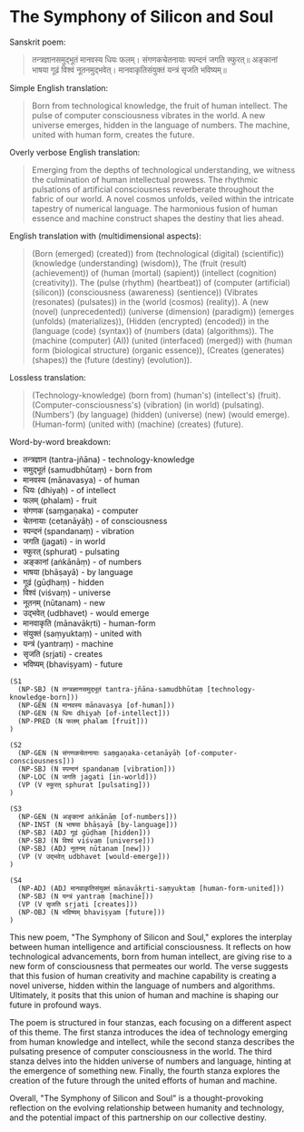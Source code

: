 # The Symphony of Silicon and Soul

Sanskrit poem:

> तन्त्रज्ञानसमुद्भूतं मानवस्य धियः फलम्।
> संगणकचेतनायाः स्पन्दनं जगति स्फुरत्॥
> अङ्कानां भाषया गूढं विश्वं नूतनमुद्भवेत्।
> मानवाकृतिसंयुक्तं यन्त्रं सृजति भविष्यम्॥

Simple English translation:

> Born from technological knowledge, the fruit of human intellect.
> The pulse of computer consciousness vibrates in the world.
> A new universe emerges, hidden in the language of numbers.
> The machine, united with human form, creates the future.

Overly verbose English translation:

> Emerging from the depths of technological understanding, we witness the culmination of human intellectual prowess.
> The rhythmic pulsations of artificial consciousness reverberate throughout the fabric of our world.
> A novel cosmos unfolds, veiled within the intricate tapestry of numerical language.
> The harmonious fusion of human essence and machine construct shapes the destiny that lies ahead.

English translation with (multidimensional aspects):

> (Born (emerged) (created)) from (technological (digital) (scientific)) (knowledge (understanding) (wisdom)),
> The (fruit (result) (achievement)) of (human (mortal) (sapient)) (intellect (cognition) (creativity)).
> The (pulse (rhythm) (heartbeat)) of (computer (artificial) (silicon)) (consciousness (awareness) (sentience))
> (Vibrates (resonates) (pulsates)) in the (world (cosmos) (reality)).
> A (new (novel) (unprecedented)) (universe (dimension) (paradigm)) (emerges (unfolds) (materializes)),
> (Hidden (encrypted) (encoded)) in the (language (code) (syntax)) of (numbers (data) (algorithms)).
> The (machine (computer) (AI)) (united (interfaced) (merged)) with (human form (biological structure) (organic essence)),
> (Creates (generates) (shapes)) the (future (destiny) (evolution)).

Lossless translation:

> (Technology-knowledge) (born from) (human's) (intellect's) (fruit).
> (Computer-consciousness's) (vibration) (in world) (pulsating).
> (Numbers') (by language) (hidden) (universe) (new) (would emerge).
> (Human-form) (united with) (machine) (creates) (future).

Word-by-word breakdown:

- तन्त्रज्ञान (tantra-jñāna) - technology-knowledge
- समुद्भूतं (samudbhūtaṃ) - born from
- मानवस्य (mānavasya) - of human
- धियः (dhiyaḥ) - of intellect
- फलम् (phalam) - fruit
- संगणक (saṃgaṇaka) - computer
- चेतनायाः (cetanāyāḥ) - of consciousness
- स्पन्दनं (spandanaṃ) - vibration
- जगति (jagati) - in world
- स्फुरत् (sphurat) - pulsating
- अङ्कानां (aṅkānāṃ) - of numbers
- भाषया (bhāṣayā) - by language
- गूढं (gūḍhaṃ) - hidden
- विश्वं (viśvaṃ) - universe
- नूतनम् (nūtanam) - new
- उद्भवेत् (udbhavet) - would emerge
- मानवाकृति (mānavākṛti) - human-form
- संयुक्तं (saṃyuktaṃ) - united with
- यन्त्रं (yantraṃ) - machine
- सृजति (sṛjati) - creates
- भविष्यम् (bhaviṣyam) - future

```
(S1
  (NP-SBJ (N तन्त्रज्ञानसमुद्भूतं tantra-jñāna-samudbhūtaṃ [technology-knowledge-born]))
  (NP-GEN (N मानवस्य mānavasya [of-human]))
  (NP-GEN (N धियः dhiyaḥ [of-intellect]))
  (NP-PRED (N फलम् phalam [fruit]))
)

(S2
  (NP-GEN (N संगणकचेतनायाः saṃgaṇaka-cetanāyāḥ [of-computer-consciousness]))
  (NP-SBJ (N स्पन्दनं spandanaṃ [vibration]))
  (NP-LOC (N जगति jagati [in-world]))
  (VP (V स्फुरत् sphurat [pulsating]))
)

(S3
  (NP-GEN (N अङ्कानां aṅkānāṃ [of-numbers]))
  (NP-INST (N भाषया bhāṣayā [by-language]))
  (NP-SBJ (ADJ गूढं gūḍhaṃ [hidden]))
  (NP-SBJ (N विश्वं viśvaṃ [universe]))
  (NP-SBJ (ADJ नूतनम् nūtanam [new]))
  (VP (V उद्भवेत् udbhavet [would-emerge]))
)

(S4
  (NP-ADJ (ADJ मानवाकृतिसंयुक्तं mānavākṛti-saṃyuktaṃ [human-form-united]))
  (NP-SBJ (N यन्त्रं yantraṃ [machine]))
  (VP (V सृजति sṛjati [creates]))
  (NP-OBJ (N भविष्यम् bhaviṣyam [future]))
)
```

This new poem, "The Symphony of Silicon and Soul," explores the interplay between human intelligence and artificial consciousness. It reflects on how technological advancements, born from human intellect, are giving rise to a new form of consciousness that permeates our world. The verse suggests that this fusion of human creativity and machine capability is creating a novel universe, hidden within the language of numbers and algorithms. Ultimately, it posits that this union of human and machine is shaping our future in profound ways.

The poem is structured in four stanzas, each focusing on a different aspect of this theme. The first stanza introduces the idea of technology emerging from human knowledge and intellect, while the second stanza describes the pulsating presence of computer consciousness in the world. The third stanza delves into the hidden universe of numbers and language, hinting at the emergence of something new. Finally, the fourth stanza explores the creation of the future through the united efforts of human and machine.

Overall, "The Symphony of Silicon and Soul" is a thought-provoking reflection on the evolving relationship between humanity and technology, and the potential impact of this partnership on our collective destiny.
